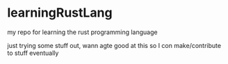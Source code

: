# learningRustLang
my repo for learning the rust programming language

just trying some stuff out, wann agte good at this so I con make/contribute to stuff eventually
